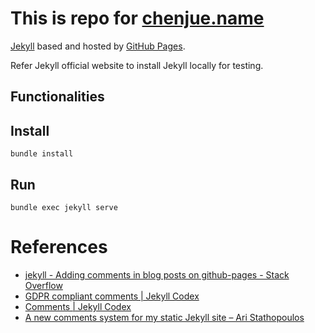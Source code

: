 # This is repo for [chenjue.name](https://chenjue.name)

[Jekyll](https://jekyllrb.com/) based and hosted by [GitHub Pages](https://pages.github.com/).

Refer Jekyll official website to install Jekyll locally for testing.
## Functionalities

## Install

```
bundle install
```
## Run

```
bundle exec jekyll serve
```
# References

* [jekyll - Adding comments in blog posts on github-pages - Stack Overflow](https://stackoverflow.com/questions/59096243/adding-comments-in-blog-posts-on-github-pages)
* [GDPR compliant comments | Jekyll Codex](https://jekyllcodex.org/blog/gdpr-compliant-comment/)
* [Comments | Jekyll Codex](https://jekyllcodex.org/without-plugin/comments/)
* [A new comments system for my static Jekyll site – Ari Stathopoulos](https://aristath.github.io/blog/static-site-comments-using-github-issues-api)